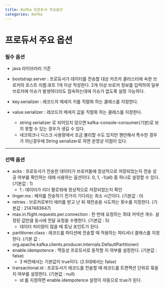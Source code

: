 ```yaml
---
title: Kafka 프로듀서 주요옵션
categories: Kafka
---
```


# 프로듀서 주요 옵션

### 필수 옵션

- java 라이브러리 기준

- bootstrap.server : 프로듀서가 데이터를 전송할 대상 카프카 클러스터에 속한 브로커의 호스트 이름:포트 1개 이상 작성한다. 2개 이상 브로커 정보를 입력하여 일부 브로커에 이슈가 발생하더라도 접속하는데에 이슈가 없도록 설정 가능하다.
- key.serializer : 레코드의 메세지 키를 직렬화 하는 클래스를 지정한다.
- value.serializer : 레코드의 메세지 값을 직렬화 하는 클래스를 지정한다.
    - string serializer 로 되어있지 않으면 kafka-console-consumer(기본)로 보지 못할 수 있는 경우가 생길 수 있다.
    - 네크워크나 디스크 사용량에서 조금 불리할 수도 있지만 웬만해서 특수한 경우가 아닌경우에 String serializer로 하면 운영상 이점이 있다.

---

### 선택 옵션

- acks : 프로듀서가 전송한 데이터가 브로커들에 정상적으로 저장되었는지 전송 성공 여부를 확인하는 데에 사용하는 옵션이다. 0, 1, -1(all) 중 하나로 설정할 수 있다. (기본값 : 1)
    - 1 : 데이터가 리더 팔로워에 정상적으로 저장되었는지 확인
- linger.ms : 배치를 전송하기 전가지 기다리는 최소 시간이다. (기본값 : 0)
- retries : 브로커로부터 에러를 받고 난 뒤 재전송을 시도하는 횟수를 지정한다. (기본값 : 2147483647)
- max.in.flight.requests.per.connection : 한 번에 요청하는 최대 커넥션 개수. 설정된 값만큼 동시에 전달 요청을 수행한다. (기본값 : 5)
    - 데이터 처리량이 많을 때 튜닝 포인트가 된다.
- partitioner.class : 레코드를 파티션에 전송할 때 적용하는 파티셔너 클래스를 지정한다. 
(기본 값 : org.apache.kafka.clients.producer.internals.DefaultPartitioner)
- enable.idempotence : 멱등성 프로듀서로 동작할 지 여부를 설정한다. (기본값 : false)
    - 3 버전에서는 기본값이 true이다. (2.5대에서는 false)
- transactional.id : 프로듀서가 레코드를 전솔할 때 레코드를 트랜잭션 단위로 묶을 지 여부를 설정한다. 
(기본값 : null)
    - id 를 지정하면 enable.idempotence 설정이 자동으로 true가 된다.